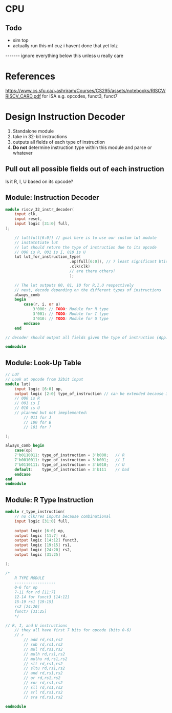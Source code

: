 # CPU


## Todo 
* sim top 
* actually run this mf cuz i havent done that yet lolz


------- ignore everything below this unless u really care


# References
https://www.cs.sfu.ca/~ashriram/Courses/CS295/assets/notebooks/RISCV/RISCV_CARD.pdf for ISA e.g. opcodes, funct3, funct7

# Design Instruction Decoder
1. Standalone module 
2. take in 32-bit instructions
3. outputs all fields of each type of instruction
4. **Do not** determine instruction type within this module and parse or whatever

## Pull out all possible fields out of each instruction
Is it R, I, U based on its opcode?


## Module: Instruction Decoder

```verilog
module riscv_32_instr_decoder(
    input clk,
    input reset,
    input logic [31:0] full,
);

    // lut(full[6:0]) // goal here is to use our custom lut module
    // instatntiate lut
    // lut should return the type of instruction due to its opcode
    // 000 is R, 001 is I, 010 is U
    lut lut_for_instruction_type(
                            .op(full[6:0]), // 7 least significant btis will house the opcode
                            .clk(clk)
                            // are there others? 
                            );

    // The lut outputs 00, 01, 10 for R,I,U respectively
    // next, decode depending on the different types of instructions
    always_comb 
    begin
        case(r, i, or u)
            3'000: // TODO: Module for R type
            3'001: // TODO: Module for I type
            3'010: // TODO: Module for U type
        endcase
    end

// decoder should output all fields given the type of instruction (App. B), page 12 thing

endmodule

```

## Module: Look-Up Table
```verilog
// LUT
// Look at opcode from 32bit input
module lut(
    input logic [6:0] op,
    output logic [2:0] type_of_instruction // can be extended because 3 bits = 2^3 = 8 
    // 000 is R
    // 001 is I
    // 010 is U
    // planned but not imeplemented:
        // 011 for J
        // 100 for B
        // 101 for ?

);

always_comb begin
    case(op)
    7'b0110011: type_of_instruction = 3'b000;   // R
    7'b0010011: type_of_instruction = 3'b001;   // I
    7'b0110111: type_of_instruction = 3'b010;   // U
    default:    type_of_instruction = 3'b111    // bad
    endcase
end
endmodule
```

## Module: R Type Instruction 
```verilog
module r_type_instruction(
    // no clk/res inputs because combinational 
    input logic [31:0] full,
    
    output logic [6:0] op,
    output logic [11:7] rd,
    output logic [14:12] funct3,
    output logic [19:15] rs1,
    output logic [24:20] rs2,
    output logic [31:25]

);

/*
    R TYPE MODULE
    ------------------
    0-6 for op 
    7-11 for rd [11:7]
    12-14 for funct3 [14:12]
    15-19 rs1 [19:15]
    rs2 [24:20]
    funct7 [31:25]
    */

// R, I, and U instructions
    // they all have first 7 bits for opcode (bits 0-6)
    // r
        // add rd,rs1,rs2
        // sub rd,rs1,rs2
        // mul rd,rs1,rs2
        // mulh rd,rs1,rs2
        // mulhu rd,rs1,rs2
        // slt rd,rs1,rs2
        // sltu rd,rs1,rs2
        // and rd,rs1,rs2
        // or rd,rs1,rs2
        // xor rd,rs1,rs2
        // sll rd,rs1,rs2
        // srl rd,rs1,rs2
        // sra rd,rs1,rs2

endmodule
```
